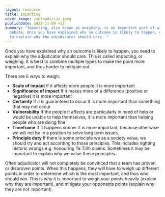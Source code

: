 ```yaml
---
layout: resource
title: Impacting
cover_image: /uploads/iu2.jpeg
publishDate: 2023-11-09 +13
summary: "Impacting, also known as weighing, is an important part of winning a
  debate. Once you have explained why an outcome is likely to happen, you need
  to explain why the adjudicator should care. "
---
```

Once you have explained why an outcome is likely to happen, you need to explain why the adjudicator should care. This is called impacting, or weighing. It is best to combine multiple types to make the point more important, and thus harder to mitigate out.

There are 6 ways to weigh:

- **Scale of impact**
If it affects more people it is more important
- **Significance of impact**
If it makes more of a difference (positive or negative) it is more important
- **Certainty**
If it is guaranteed to occur it is more important than something that may not occur
- **Vulnerability**
If the people it affects are particularly in need of help or would be unable to help themselves, it is more important than helping people who are doing fine
- **Timeframe**
If it happens sooner it is more important, because otherwise we will not be in a position to solve long term issues.
- **Principle duty**
If there is some principle we as a society value, we should try and act according to those principles. This includes righting historic wrongs e.g. honouring Te Tiriti claims. Sometimes it may be important to explain why we value these principles.


Often adjudicator will not completely be convinced that a team has proven or disproven points. When this happens, they will have to weigh up different points in order to determine which is the most important, and thus who should win. This is why it is important to weigh your points heavily (explain why they are important), and mitigate your opponents points (explain why they are not important).
